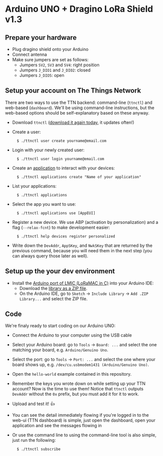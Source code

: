 # Arduino UNO + Dragino LoRa Shield v1.3

## Prepare your hardware

- Plug dragino shield onto your Arduino
- Connect antenna
- Make sure jumpers are set as follows:
  - Jumpers `SV2`, `SV3` and `SV4`: right position
  - Jumpers `J_DIO1` and `J_DIO2`: closed
  - Jumpers `J_DIO5`: open


## Setup your account on The Things Network

There are two ways to use the TTN backend: command-line (`ttnctl`) and web-based (`dashboard`).
We'll be using command-line instructions, but the web-based options should be self-explanatory based on these anyway.

- Download `ttnctl` ([download it again today](https://www.thethingsnetwork.org/wiki/Backend/ttnctl/QuickStart#quick-start-guide-for-ttnctl_installation), it updates often!)
- Create a user:

        $ ./ttnctl user create yourname@email.com

- Login with your newly created user:

        $ ./ttnctl user login yourname@email.com

- Create an [application](https://www.thethingsnetwork.org/wiki/Backend/Connect/Application) to interact with your devices:

        $ ./ttnctl applications create "Name of your application"

- List your applications:

        $ ./ttnctl applications

- Select the app you want to use:

        $ ./ttnctl applications use [AppEUI]

- Register a new device. We use ABP (activation by personalization) and a flag (`--relax-fcnt`) to make development easier:

        $ ./ttnctl help devices register personalized

- Write down the `DevAddr`, `AppSKey`, and `NwkSKey` that are returned by the previous command, because you will need them in the next step (you can always query those later as well).


## Setup up the your dev environment

- Install the [Arduino port of LMIC (LoRaMAC in C)](https://github.com/matthijskooijman/arduino-lmic) into your Arduino IDE:
  - Download the [library as a ZIP file](https://github.com/matthijskooijman/arduino-lmic/archive/master.zip).
  - On the Arduino IDE, go to `Sketch` -> `Include Library` -> `Add .ZIP Library...` and select the ZIP file.


## Code

We're finaly ready to start coding on our Arduino UNO:

- Connect the Arduino to your computer using the USB cable
- Select your Arduino board: go to `Tools` -> `Board: ...` and select the one matching your board, e.g. `Arduino/Genuino Uno`.
- Select the port: go to `Tools` -> `Port: ...` and select the one where your board shows up, e.g. `/dev/cu.usbmodem1431 (Arduino/Genuino Uno)`.
- Open the `hello-world` example contained in this repository.
- Remember the keys you wrote down on while setting up your TTN account? Now is the time to use them! Notice that `ttnctl` outputs `DevAddr` without the `0x` prefix, but you must add it for it to work.
- Upload and test it! :+1:
- You can see the detail immediately flowing if you're logged in to the web-ui (TTN dashboard) is simple, just open the dashboard, open your application and see the messages flowing in
- Or use the command line to using the command-line tool is also simple, just run the following:

        $ ./ttnctl subscribe
